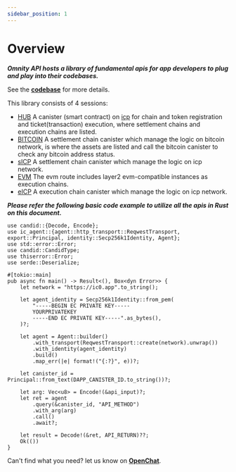 ```yaml
---
sidebar_position: 1
---
```


# Overview

***Omnity API hosts a library of fundamental apis for app developers to plug and play into their codebases.***

See the **[codebase](https://github.com/octopus-network/omnity-interoperability)** for more details. 

This library consists of 4 sessions:

- [HUB](https://omnity-docs.vercel.app/docs/hub) A canister (smart contract) on [icp](https://internetcomputer.org/) for chain and token registration and ticket(transaction) execution, where settlement chains and execution chains are listed.
- [BITCOIN](https://omnity-docs.vercel.app/docs/bitcoin) A settlement chain canister which manage the logic on bitcoin network, is where the assets are listed and call the bitcoin canister to check any bitcoin address status.
- [sICP](https://omnity-docs.vercel.app/docs/eicp) A settlement chain canister which manage the logic on icp network.
- [EVM](https://omnity-docs.vercel.app/docs/evm) The evm route includes layer2 evm-compatible instances as execution chains.
- [eICP](https://omnity-docs.vercel.app/docs/eicp) A execution chain canister which manage the logic on icp network.

***Please refer the following basic code example to utilize all the apis in Rust on this document.***
```code title="Rust"
use candid::{Decode, Encode};
use ic_agent::{agent::http_transport::ReqwestTransport, export::Principal, identity::Secp256k1Identity, Agent};
use std::error::Error;
use candid::CandidType;
use thiserror::Error;
use serde::Deserialize;

#[tokio::main]
pub async fn main() -> Result<(), Box<dyn Error>> {
	let network = "https://ic0.app".to_string();

	let agent_identity = Secp256k1Identity::from_pem(
		"-----BEGIN EC PRIVATE KEY-----
		YOURPRIVATEKEY
		-----END EC PRIVATE KEY-----".as_bytes(),
	)?;

	let agent = Agent::builder()
		.with_transport(ReqwestTransport::create(network).unwrap())
		.with_identity(agent_identity)
		.build()
		.map_err(|e| format!("{:?}", e))?;

	let canister_id = Principal::from_text(DAPP_CANISTER_ID.to_string())?;

	let arg: Vec<u8> = Encode!(&api_input)?;
	let ret = agent
		.query(&canister_id, "API_METHOD")
		.with_arg(arg)
		.call()
		.await?;

	let result = Decode!(&ret, API_RETURN)??;
	Ok(())
}
```

Can't find what you need? let us know on **[OpenChat](https://oc.app/community/o5uz6-dqaaa-aaaar-bhnia-cai/channel/209373796018851818071085429101874032721/)**.